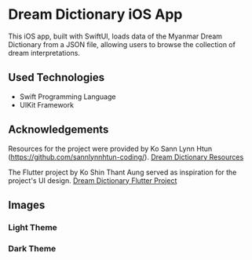 # Dream Dictionary iOS App

This iOS app, built with SwiftUI, loads data of the Myanmar Dream Dictionary from a JSON file, allowing users to browse the collection of dream interpretations.

## Used Technologies

- Swift Programming Language
- UIKit Framework

## Acknowledgements

Resources for the project were provided by Ko Sann Lynn Htun (https://github.com/sannlynnhtun-coding/).
[Dream Dictionary Resources](https://github.com/burma-project-ideas/dream-dictionary)

The Flutter project by Ko Shin Thant Aung served as inspiration for the project's UI design.
[Dream Dictionary Flutter Project](https://github.com/n3k00/dream_dictionary)

## Images

### Light Theme


### Dark Theme
